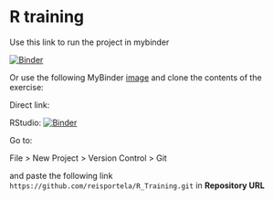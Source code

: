 # R training

Use this link to run the project in mybinder

[![Binder](https://mybinder.org/badge_logo.svg)](https://mybinder.org/v2/gh/reisportela/R_Training/HEAD?urlpath=rstudio)

Or use the following MyBinder [image](https://github.com/binder-examples/r) and clone the contents of the exercise:

Direct link:

RStudio: [![Binder](http://mybinder.org/badge_logo.svg)](http://mybinder.org/v2/gh/binder-examples/r/master?urlpath=rstudio)

Go to:

File > New Project > Version Control > Git

and paste the following link `https://github.com/reisportela/R_Training.git` in **Repository URL**
